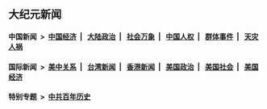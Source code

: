 ## 大纪元新闻

#### 中国新闻 &nbsp;>&nbsp; [中国经济](indexes/ncid283/README.md?05231245) &nbsp;| &nbsp; [大陆政治](indexes/ncid277/README.md?05231245) &nbsp;| &nbsp; [社会万象](indexes/ncid282/README.md?05231245) &nbsp;| &nbsp; [中国人权](indexes/ncid278/README.md?05231245) &nbsp;| &nbsp; [群体事件](indexes/ncid279/README.md?05231245) &nbsp;| &nbsp; [天灾人祸](indexes/ncid280/README.md?05231245)

#### 国际新闻 &nbsp;>&nbsp; [美中关系](indexes/nf1412576/README.md?05231245) &nbsp;| &nbsp; [台湾新闻](indexes/ncid1349361/README.md?05231245) &nbsp;| &nbsp; [香港新闻](indexes/ncid1349362/README.md?05231245) &nbsp;| &nbsp; [美国政治](indexes/ncid1078159/README.md?05231245) &nbsp;| &nbsp; [美国社会](indexes/ncid1078160/README.md?05231245) &nbsp;| &nbsp; [美国经济](indexes/ncid1078158/README.md?05231245)

#### 特别专题 &nbsp;>&nbsp; [中共百年历史](https://github.com/epoch-news/epoch-special/blob/master/README.md?05231245)  
